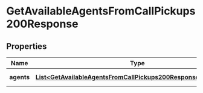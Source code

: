 

# GetAvailableAgentsFromCallPickups200Response


## Properties

| Name | Type | Description | Notes |
|------------ | ------------- | ------------- | -------------|
|**agents** | [**List&lt;GetAvailableAgentsFromCallPickups200ResponseAgentsInner&gt;**](GetAvailableAgentsFromCallPickups200ResponseAgentsInner.md) | Array of agents. |  |



